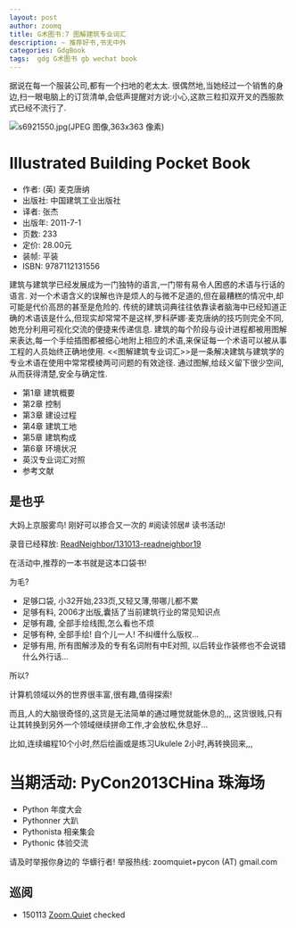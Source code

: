 ```yaml
---
layout: post
author: zoomq
title: G术图书:7 图解建筑专业词汇
description: ~ 推荐好书,书无中外
categories: GdgBook
tags:  gdg G术图书 gb wechat book
---
```



据说在每一个服装公司,都有一个扫地的老太太. 很偶然地,当她经过一个销售的身边,扫一眼电脑上的订货清单,会低声提醒对方说:小心,这款三粒扣双开叉的西服款式已经不流行了. 

![s6921550.jpg(JPEG 图像,363x363 像素)](http://img3.douban.com/lpic/s6921550.jpg)

# Illustrated Building Pocket Book


- 作者: (英) 麦克唐纳
- 出版社: 中国建筑工业出版社
- 译者: 张杰
- 出版年: 2011-7-1
- 页数: 233
- 定价: 28.00元
- 装帧: 平装
- ISBN: 9787112131556

<!--more-->


建筑与建筑学已经发展成为一门独特的语言,一门带有易令人困惑的术语与行话的语言. 对一个术语含义的误解也许是烦人的与微不足道的,但在最糟糕的情况中,却可能是代价高昂的甚至是危险的. 传统的建筑词典往往依靠读者脑海中已经知道正确的术语该是什么,但现实却常常不是这样,罗科萨娜·麦克唐纳的技巧则完全不同,她充分利用可视化交流的便捷来传递信息. 建筑的每个阶段与设计进程都被用图解来表达,每一个手绘插图都被细心地附上相应的术语,来保证每一个术语可以被从事工程的人员始终正确地使用. <<图解建筑专业词汇>>是一条解决建筑与建筑学的专业术语在使用中常常模棱两可问题的有效途径. 通过图解,给歧义留下很少空间,从而获得清楚,安全与确定性. 

- 第1章 建筑概要
- 第2章 控制
- 第3章 建设过程
- 第4章 建筑工地
- 第5章 建筑构成
- 第6章 环境状况
- 英汉专业词汇对照
- 参考文献



## 是也乎

大妈上京服雾鸟! 刚好可以掺合又一次的 #阅读邻居# 读书活动!

录音已经释放: [ReadNeighbor/131013-readneighbor19](http://0.zoomquiet.top/ReadNeighbor/131013-readneighbor19)


在活动中,推荐的一本书就是这本口袋书!

为毛?

- 足够口袋, 小32开始,233页,又轻又薄,带哪儿都不累
- 足够有料, 2006才出版,囊括了当前建筑行业的常见知识点
- 足够有趣, 全部手绘线图,怎么看也不烦
- 足够有种, 全部手绘! 自个儿一人! 不纠缠什么版权...
- 足够有用, 所有图解涉及的专有名词附有中E对照, 以后转业作装修也不会说错什么外行话...

所以?

计算机领域以外的世界很丰富,很有趣,值得探索!

而且,人的大脑很奇怪的,这货是无法简单的通过睡觉就能休息的,,,
这货很贱,只有让其转换到另外一个领域继续拼命工作,才会放松,休息好...

比如,连续编程10个小时,然后绘画或是练习Ukulele 2小时,再转换回来,,,




# 当期活动: PyCon2013CHina 珠海场

- Python 年度大会
- Pythonner 大趴
- Pythonista 相亲集会
- Pythonic 体验交流

请及时举报你身边的 华蠎行者!
举报热线: zoomquiet+pycon (AT) gmail.com



## 巡阅
- 150113 [Zoom.Quiet](http://zoomquiet.io/) checked






